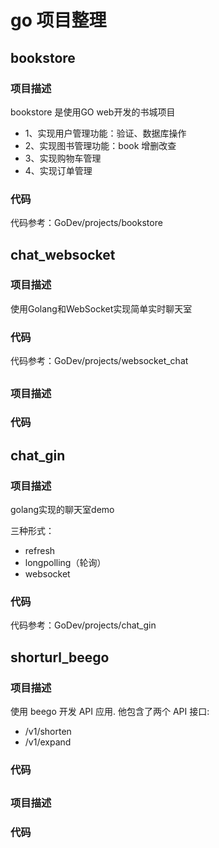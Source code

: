 # go 项目整理
## 
## bookstore
### 项目描述
bookstore 是使用GO web开发的书城项目
- 1、实现用户管理功能：验证、数据库操作
- 2、实现图书管理功能：book 增删改查
- 3、实现购物车管理
- 4、实现订单管理
### 代码
代码参考：GoDev/projects/bookstore


## chat_websocket
### 项目描述
使用Golang和WebSocket实现简单实时聊天室
### 代码
代码参考：GoDev/projects/websocket_chat
## 
### 项目描述
### 代码

## chat_gin
### 项目描述
golang实现的聊天室demo

三种形式：
- refresh
- longpolling（轮询）
- websocket

### 代码
代码参考：GoDev/projects/chat_gin

## shorturl_beego
### 项目描述
使用 beego 开发 API 应用. 他包含了两个 API 接口:

- /v1/shorten
- /v1/expand
### 代码



## 
### 项目描述
### 代码